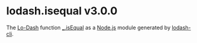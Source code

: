 # lodash.isequal v3.0.0

The [Lo-Dash](https://lodash.com/) function [_.isEqual](http://lodash.com/docs#isEqual) as a [Node.js](http://nodejs.org/) module generated by [lodash-cli](https://www.npmjs.com/package/lodash-cli).
